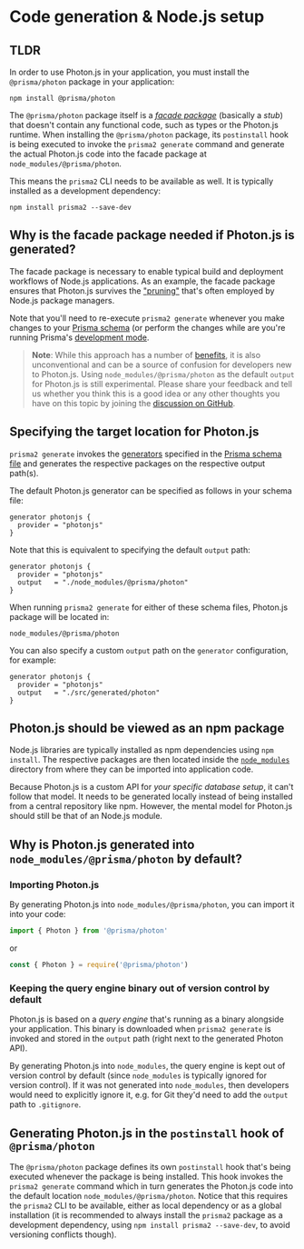 # Code generation & Node.js setup

## TLDR

In order to use Photon.js in your application, you must install the `@prisma/photon` package in your application:

```
npm install @prisma/photon
```

The `@prisma/photon` package itself is a [_facade package_](https://github.com/prisma/prisma-client-js/issues/261) (basically a _stub_) that doesn't contain any functional code, such as types or the Photon.js runtime. When installing the `@prisma/photon` package, its `postinstall` hook is being executed to invoke the `prisma2 generate` command and generate the actual Photon.js code into the facade package at `node_modules/@prisma/photon`.

This means the `prisma2` CLI needs to be available as well. It is typically installed as a development dependency:

```
npm install prisma2 --save-dev
```

## Why is the facade package needed if Photon.js is generated?

The facade package is necessary to enable typical build and deployment workflows of Node.js applications. As an example, the facade package ensures that Photon.js survives the ["pruning"](https://docs.npmjs.com/cli/prune.html) that's often employed by Node.js package managers.

Note that you'll need to re-execute `prisma2 generate` whenever you make changes to your [Prisma schema](../prisma-schema-file.md) (or perform the changes while are you're running Prisma's [development mode](../development-mode.md). 

> **Note**: While this approach has a number of [benefits](#why-is-photon-js-generated-into-node_modulesgenerated-by-default), it is also unconventional and can be a source of confusion for developers new to Photon.js. Using `node_modules/@prisma/photon` as the default `output` for Photon.js is still experimental. Please share your feedback and tell us whether you think this is a good idea or any other thoughts you have on this topic by joining the [discussion on GitHub](https://github.com/prisma/prisma-client-js/issues/88).

## Specifying the target location for Photon.js

`prisma2 generate` invokes the [generators](../prisma-schema-file.md#generators-optional) specified in the [Prisma schema file](../prisma-schema-file.md) and generates the respective packages on the respective output path(s). 

The default Photon.js generator can be specified as follows in your schema file:

```prisma
generator photonjs {
  provider = "photonjs"
}
```

Note that this is equivalent to specifying the default `output` path:

```prisma
generator photonjs {
  provider = "photonjs"
  output   = "./node_modules/@prisma/photon"
}
```

When running `prisma2 generate` for either of these schema files, Photon.js package will be located in:

```
node_modules/@prisma/photon
```

You can also specify a custom `output` path on the `generator` configuration, for example:

```prisma
generator photonjs {
  provider = "photonjs"
  output   = "./src/generated/photon"
}
```

## Photon.js should be viewed as an npm package

Node.js libraries are typically installed as npm dependencies using `npm install`. The respective packages are then located inside the [`node_modules`](https://docs.npmjs.com/files/folders#node-modules) directory from where they can be imported into application code.

Because Photon.js is a custom API for _your specific database setup_, it can't follow that model. It needs to be generated locally instead of being installed from a central repository like npm. However, the mental model for Photon.js should still be that of an Node.js module.

## Why is Photon.js generated into `node_modules/@prisma/photon` by default?

### Importing Photon.js

By generating Photon.js into `node_modules/@prisma/photon`, you can import it into your code:

```js
import { Photon } from '@prisma/photon'
```

or

```js
const { Photon } = require('@prisma/photon')
```

### Keeping the query engine binary out of version control by default

Photon.js is based on a _query engine_ that's running as a binary alongside your application. This binary is downloaded when `prisma2 generate` is invoked and stored in the `output` path (right next to the generated Photon API).

By generating Photon.js into `node_modules`, the query engine is kept out of version control by default (since `node_modules` is typically ignored for version control). If it was not generated into `node_modules`, then developers would need to explicitly ignore it, e.g. for Git they'd need to add the `output` path to `.gitignore`.

## Generating Photon.js in the `postinstall` hook of `@prisma/photon`

The `@prisma/photon` package defines its own `postinstall` hook that's being executed whenever the package is being installed. This hook invokes the `prisma2 generate` command which in turn generates the Photon.js code into the default location `node_modules/@prisma/photon`. Notice that this requires the `prisma2` CLI to be available, either as local dependency or as a global installation (it is recommended to always install the `prisma2` package as a development dependency, using `npm install prisma2 --save-dev`, to avoid versioning conflicts though).

